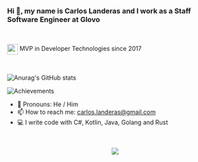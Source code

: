 

### Hi 👋, my name is Carlos Landeras and I work as a Staff Software Engineer at Glovo

<br/>
<p align="left">
  <img align="center" src="https://api.nuget.org/v3-flatcontainer/mvp.api/1.4.18304.5/icon" height="25"/>
  <span align="center">MVP in Developer Technologies since 2017</span>
</p>

<br/>


![Anurag's GitHub stats](https://github-readme-stats.vercel.app/api?username=CarlosLanderas&show_icons=true&theme=cobalt&count_private=false&hide=stars&count_private=true)

![Achievements](https://github-profile-trophy.vercel.app/?username=CarlosLanderas&theme=cobalt&margin-w=15)


- 💬 Pronouns: He / Him
- 📫 How to reach me: carlos.landeras@gmail.com
- 💻 I write code with C#, Kotlin, Java, Golang and Rust

<br/>

<p align="center">
  <img src="https://i.ibb.co/rfLZsLt/lande-talk.jpg"/>
</p>

